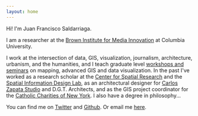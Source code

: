 ```yaml
---
layout: home
---
```


Hi! I'm Juan Francisco Saldarriaga.

I am a researcher at the [Brown Institute for Media Innovation](https://brown.columbia.edu/) at Columbia University.

I work at the intersection of data, GIS, visualization, journalism, architecture, urbanism, and the humanities, and I teach graduate level [workshops and seminars](https://github.com/juanfrans-courses) on mapping, advanced GIS and data visualization. In the past I've worked as a research scholar at the [Center for Spatial Research](http://c4sr.columbia.edu/) and the [Spatial Information Design Lab](http://spatialinformationdesignlab.org/), as an architectural designer for [Carlos Zapata Studio](https://www.cz-studio.com/) and D.G.T. Architects, and as the GIS project coordinator for the [Catholic Charities of New York](https://catholiccharitiesny.org/). I also have a degree in philosophy...

You can find me on [Twitter](https://twitter.com/juanfrans) and [Github](https://github.com/juanfrans). Or email me [here](mailto:juanfrans@gmail.com).